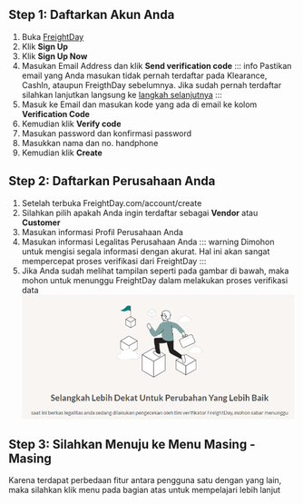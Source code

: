 ## Step 1: Daftarkan Akun Anda
1. Buka [FreightDay](https://freightday.com)
2. Klik **Sign Up**
3. Klik **Sign Up Now**
4. Masukan Email Address dan klik **Send verification code**
::: info
Pastikan email yang Anda masukan tidak pernah terdaftar pada Klearance, CashIn, ataupun FreigthDay sebelumnya. 
Jika sudah pernah terdaftar silahkan lanjutkan langsung ke [langkah selanjutnya](#step-2-daftar-perusahaan-anda)
:::
5. Masuk ke Email dan masukan kode yang ada di email ke kolom **Verification Code**
6. Kemudian klik **Verify code**
7. Masukan password dan konfirmasi password
8. Masukkan nama dan no. handphone
9. Kemudian klik **Create**

## Step 2: Daftarkan Perusahaan Anda
1. Setelah terbuka FreightDay.com/account/create
2. Silahkan pilih apakah Anda ingin terdaftar sebagai **Vendor** atau **Customer**
3. Masukan informasi Profil Perusahaan Anda
4. Masukan informasi Legalitas Perusahaan Anda
::: warning
Dimohon untuk mengisi segala informasi dengan akurat. Hal ini akan sangat mempercepat proses verifikasi dari FreightDay
:::
5. Jika Anda sudah melihat tampilan seperti pada gambar di bawah, maka mohon untuk menunggu FreightDay dalam melakukan proses verifikasi data
![](2022-07-25-17-30-24.png)


## Step 3: Silahkan Menuju ke Menu Masing - Masing
Karena terdapat perbedaan fitur antara pengguna satu dengan yang lain, maka silahkan klik menu pada bagian atas untuk mempelajari lebih lanjut